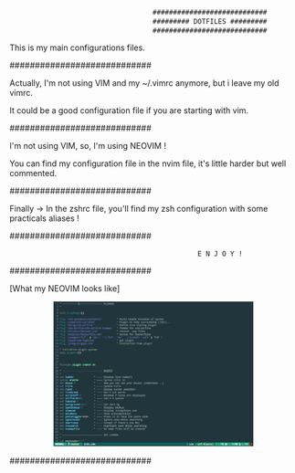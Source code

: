                                        ############################
                                       ######### DOTFILES #########
                                       ############################

This is my main configurations files.

############################

Actually, I'm not using VIM and my ~/.vimrc anymore, but i leave my old vimrc.

It could be a good configuration file if you are starting with vim.

############################

I'm not using VIM, so, I'm using NEOVIM !

You can find my configuration file in the nvim file, it's little harder but well commented.

############################

Finally -> In the zshrc file, you'll find my zsh configuration with some practicals aliases !

############################

                                                  E N J O Y !

############################

[What my NEOVIM looks like]

<p align="center">
  <img src="https://github.com/wickedpool/Dotfiles/blob/master/img/Vim-examples.png" width="350"/>
</p>

############################
